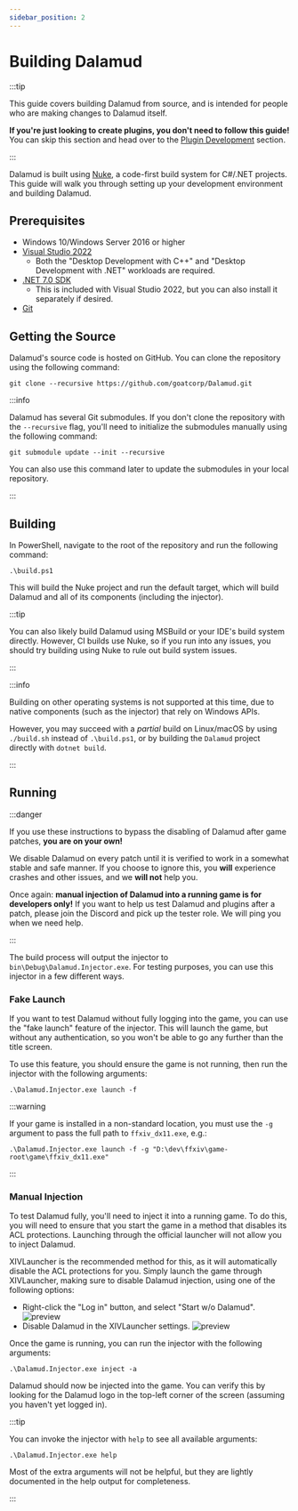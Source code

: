 ```yaml
---
sidebar_position: 2
---
```


# Building Dalamud

:::tip

This guide covers building Dalamud from source, and is intended for people who
are making changes to Dalamud itself.

**If you're just looking to create plugins, you don't need to follow this
guide!** You can skip this section and head over to the
[Plugin Development](/category/plugin-development) section.

:::

Dalamud is built using [Nuke](https://nuke.build), a code-first build system for
C#/.NET projects. This guide will walk you through setting up your development
environment and building Dalamud.

## Prerequisites

- Windows 10/Windows Server 2016 or higher
- [Visual Studio 2022](https://visualstudio.microsoft.com/vs/)
  - Both the "Desktop Development with C++" and "Desktop Development with .NET"
    workloads are required.
- [.NET 7.0 SDK](https://dotnet.microsoft.com/download/dotnet/7.0)
  - This is included with Visual Studio 2022, but you can also install it
    separately if desired.
- [Git](https://git-scm.com/downloads)

## Getting the Source

Dalamud's source code is hosted on GitHub. You can clone the repository using
the following command:

```shell
git clone --recursive https://github.com/goatcorp/Dalamud.git
```

:::info

Dalamud has several Git submodules. If you don't clone the repository with the
`--recursive` flag, you'll need to initialize the submodules manually using the
following command:

```shell
git submodule update --init --recursive
```

You can also use this command later to update the submodules in your local
repository.

:::

## Building

In PowerShell, navigate to the root of the repository and run the following
command:

```pwsh
.\build.ps1
```

This will build the Nuke project and run the default target, which will build
Dalamud and all of its components (including the injector).

:::tip

You can also likely build Dalamud using MSBuild or your IDE's build system
directly. However, CI builds use Nuke, so if you run into any issues, you should
try building using Nuke to rule out build system issues.

:::

:::info

Building on other operating systems is not supported at this time, due to native
components (such as the injector) that rely on Windows APIs.

However, you may succeed with a _partial_ build on Linux/macOS by using
`./build.sh` instead of `.\build.ps1`, or by building the `Dalamud` project
directly with `dotnet build`.

:::

## Running

:::danger

If you use these instructions to bypass the disabling of Dalamud after game
patches, **you are on your own!**

We disable Dalamud on every patch until it is verified to work in a somewhat
stable and safe manner. If you choose to ignore this, you **will** experience
crashes and other issues, and we **will not** help you.

Once again: **manual injection of Dalamud into a running game is for developers
only!** If you want to help us test Dalamud and plugins after a patch, please
join the Discord and pick up the tester role. We will ping you when we need
help.

:::

The build process will output the injector to `bin\Debug\Dalamud.Injector.exe`.
For testing purposes, you can use this injector in a few different ways.

### Fake Launch

If you want to test Dalamud without fully logging into the game, you can use the
"fake launch" feature of the injector. This will launch the game, but without
any authentication, so you won't be able to go any further than the title
screen.

To use this feature, you should ensure the game is not running, then run the
injector with the following arguments:

```shell
.\Dalamud.Injector.exe launch -f
```

:::warning

If your game is installed in a non-standard location, you must use the `-g`
argument to pass the full path to `ffxiv_dx11.exe`, e.g.:

```shell
.\Dalamud.Injector.exe launch -f -g "D:\dev\ffxiv\game-root\game\ffxiv_dx11.exe"
```

:::

### Manual Injection

To test Dalamud fully, you'll need to inject it into a running game. To do this,
you will need to ensure that you start the game in a method that disables its
ACL protections. Launching through the official launcher will not allow you to
inject Dalamud.

XIVLauncher is the recommended method for this, as it will automatically disable
the ACL protections for you. Simply launch the game through XIVLauncher, making
sure to disable Dalamud injection, using one of the following options:

- Right-click the "Log in" button, and select "Start w/o Dalamud".
  ![preview](images/xl-login-right-click.png)
- Disable Dalamud in the XIVLauncher settings.
  ![preview](images/xl-settings-disable-dalamud.png)

Once the game is running, you can run the injector with the following arguments:

```shell
.\Dalamud.Injector.exe inject -a
```

Dalamud should now be injected into the game. You can verify this by looking for
the Dalamud logo in the top-left corner of the screen (assuming you haven't yet
logged in).

:::tip

You can invoke the injector with `help` to see all available arguments:

```shell
.\Dalamud.Injector.exe help
```

Most of the extra arguments will not be helpful, but they are lightly documented
in the help output for completeness.

:::
